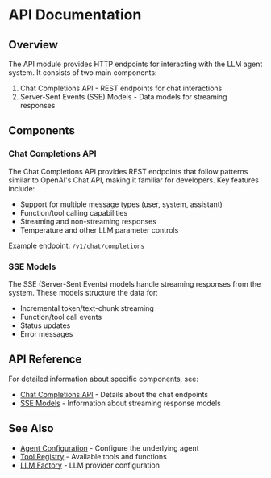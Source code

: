 # API Documentation

## Overview

The API module provides HTTP endpoints for interacting with the LLM agent system. It consists of two main components:

1. Chat Completions API - REST endpoints for chat interactions
2. Server-Sent Events (SSE) Models - Data models for streaming responses

## Components

### Chat Completions API

The Chat Completions API provides REST endpoints that follow patterns similar to OpenAI's Chat API, making it familiar for developers. Key features include:

- Support for multiple message types (user, system, assistant)
- Function/tool calling capabilities
- Streaming and non-streaming responses
- Temperature and other LLM parameter controls

Example endpoint: `/v1/chat/completions`

### SSE Models

The SSE (Server-Sent Events) models handle streaming responses from the system. These models structure the data for:

- Incremental token/text-chunk streaming
- Function/tool call events
- Status updates
- Error messages

## API Reference

For detailed information about specific components, see:

- [Chat Completions API](chat_completions_api.md) - Details about the chat endpoints
- [SSE Models](sse_models.md) - Information about streaming response models

## See Also

- [Agent Configuration](../agent/index.md) - Configure the underlying agent
- [Tool Registry](../tools/tool_registry.md) - Available tools and functions
- [LLM Factory](../llm/llm_factory.md) - LLM provider configuration